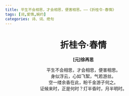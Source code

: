 ```yaml
---
title: 平生不会相思，才会相思，便害相思。——《折桂令·春情》
tags: [词,爱情,婉约]
categories: 诗、词、绝句
---
```

# <center>折桂令·春情</center>

**<center>[元]徐再思</center>**

<center>平生不会相思，才会相思，便害相思。</center>
<center>身似浮云，心如飞絮，气若游丝。</center>
<center>空一缕余香在此，盼千金游子何之。</center>
<center>证候来时，正是何时？灯半昏时，月半明时。</center>
<!-- more -->
<style>
    /* 楷体 */
  /* 只设置 markdown 字体 */
  .markdown-body {
    font-family: KaiTi,"Microsoft YaHei",Georgia, sans, serif;
    font-size: 20px;
  }
</style>